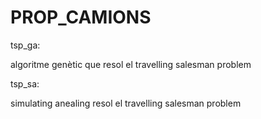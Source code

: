 PROP_CAMIONS
============

tsp_ga:

  algoritme genètic que resol el travelling salesman problem
  
  
tsp_sa:

  simulating anealing resol el travelling salesman problem
